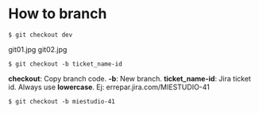 # How to branch


    $ git checkout dev

git01.jpg
git02.jpg

    $ git checkout -b ticket_name-id
 
 **checkout**: Copy branch code. 
 **-b**: New branch.
 **ticket_name-id**: Jira ticket id. Always use **lowercase**.
 Ej: errepar.jira.com/MIESTUDIO-41
 
    $ git checkout -b miestudio-41
